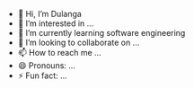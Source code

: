 - 👋 Hi, I’m Dulanga
- 👀 I’m interested in ...
- 🌱 I’m currently learning software engineering
- 💞️ I’m looking to collaborate on ...
- 📫 How to reach me ...
- 😄 Pronouns: ...
- ⚡ Fun fact: ...

<!---
Dulangaa/Dulangaa is a ✨ special ✨ repository because its `README.md` (this file) appears on your GitHub profile.
You can click the Preview link to take a look at your changes.
--->
